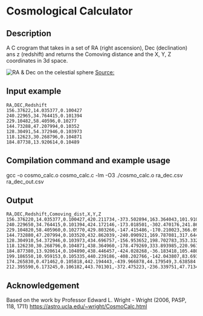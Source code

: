 # Cosmological Calculator
## Description
A C crogram that takes in a set of RA (right ascension), Dec (declination) ans z (redshift) and returns the Comoving distance and the X, Y, Z coordinates in 3d space.

![RA & Dec on the celestial sphere](https://upload.wikimedia.org/wikipedia/commons/9/98/Ra_and_dec_on_celestial_sphere.png)
[Source:](https://commons.wikimedia.org/wiki/File:Ra_and_dec_on_celestial_sphere.png)
## Input example
```
RA,DEC,Redshift
156.37622,14.035377,0.100427
240.22965,34.764415,0.101394
229.10482,58.40596,0.10277
144.73288,47.207994,0.10352
128.30491,54.372946,0.103973
118.12623,30.268796,0.104871
184.87738,13.920614,0.10489

```

## Compilation command and example usage
gcc -o cosmo_calc.o cosmo_calc.c -lm -O3
./cosmo_calc.o ra_dec.csv ra_dec_out.csv

## Output
```
RA,DEC,Redshift,Comoving_dist,X,Y,Z
156.376220,14.035377,0.100427,420.211734,-373.502894,163.364043,101.910150
240.229650,34.764415,0.101394,424.172146,-173.018501,-302.470176,241.864426
229.104820,58.405960,0.102770,429.803266,-147.415486,-170.210023,366.098443
144.732880,47.207994,0.103520,432.862039,-240.090921,169.787081,317.644836
128.304910,54.372946,0.103973,434.696757,-156.953652,198.702783,353.332740
118.126230,30.268796,0.104871,438.364960,-178.479269,333.893985,220.961073
184.877380,13.920614,0.104890,438.446457,-424.028268,-36.183418,105.480253
199.186550,10.959153,0.105335,440.239186,-408.202766,-142.043807,83.693489
174.265830,0.471462,0.105818,442.194443,-439.966878,44.179549,3.638584
212.395590,6.173245,0.106182,443.701301,-372.475223,-236.339751,47.713469
```

## Acknowledgement
Based on the work by Professor  Edward L. Wright  - Wright (2006, PASP, 118, 1711)
https://astro.ucla.edu/~wright/CosmoCalc.html
